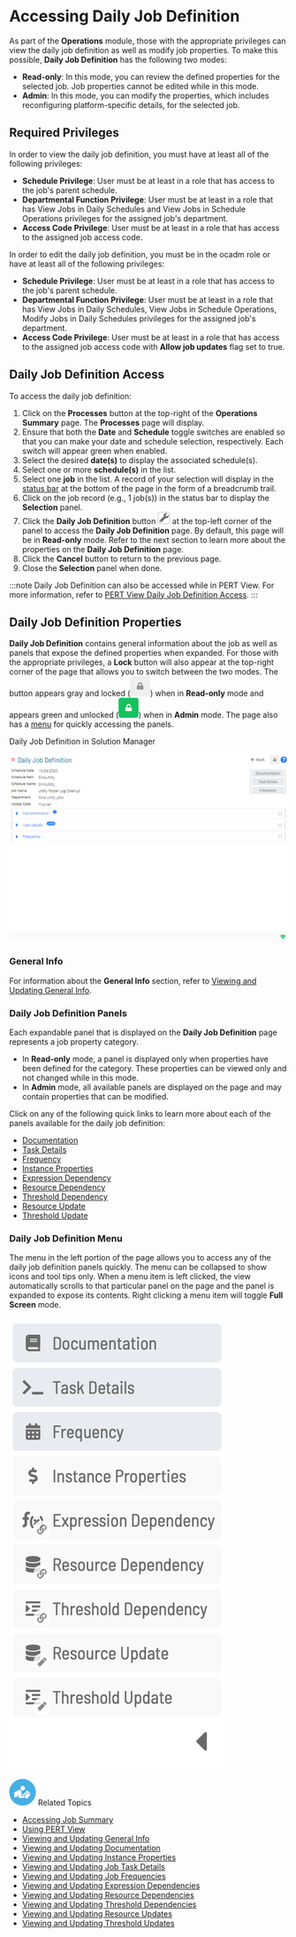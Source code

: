 # Accessing Daily Job Definition

As part of the **Operations** module, those with the appropriate
privileges can view the daily job definition as well as modify job
properties. To make this possible, **Daily Job Definition** has the
following two modes:

- **Read-only**: In this mode, you can review the defined properties
    for the selected job. Job properties cannot be edited while in this
    mode.
- **Admin**: In this mode, you can modify the properties, which
    includes reconfiguring platform-specific details, for the selected
    job.

## Required Privileges

In order to view the daily job definition, you must have at least all of the following privileges:

- **Schedule Privilege**: User must be at least in a role that has
    access to the job's parent schedule.
- **Departmental Function Privilege**: User must be at least in a role
    that has View Jobs in Daily Schedules and View Jobs in Schedule
    Operations privileges for the assigned job's department.
- **Access Code Privilege**: User must be at least in a role that has
    access to the assigned job access code.

In order to edit the daily job definition, you must be in the ocadm role
or have at least all of the following privileges:

- **Schedule Privilege**: User must be at least in a role that has
    access to the job's parent schedule.
- **Departmental Function Privilege**: User must be at least in a role
    that has View Jobs in Daily Schedules, View Jobs in Schedule
    Operations, Modify Jobs in Daily Schedules privileges for the
    assigned job's department.
- **Access Code Privilege**: User must be at least in a role that has
    access to the assigned job access code with **Allow job updates**
    flag set to true.

## Daily Job Definition Access

To access the daily job definition:

1. Click on the **Processes** button at the top-right of the
    **Operations Summary** page. The **Processes** page will display.
2. Ensure that both the **Date** and **Schedule** toggle switches are
    enabled so that you can make your date and schedule selection,
    respectively. Each switch will appear green when enabled.
3. Select the desired **date(s)** to display the associated
    schedule(s).
4. Select one or more **schedule(s)** in the list.
5. Select one **job** in the list. A record of your selection will
    display in the [status bar](SM-UI-Layout.md#Status) at the
    bottom of the page in the form of a breadcrumb trail.
6. Click on the job record (e.g., 1 job(s)) in the status bar to
    display the **Selection** panel.
7. Click the **Daily Job Definition** button ![Daily Job Definition     Button](../../../Resources/Images/SM/Daily-Job-Definition-Button.png "Daily Job Definition Button")
    at the top-left corner of the panel to access the **Daily Job
    Definition** page. By default, this page will be in **Read-only**
    mode. Refer to the next section to learn more about the properties
    on the **Daily Job Definition** page.
8. Click the **Cancel** button to return to the previous page.
9. Close the **Selection** panel when done.

:::note
Daily Job Definition can also be accessed while in PERT View. For more information, refer to [PERT View Daily Job Definition Access](Using-PERT-View.md#PERT10).
:::

## Daily Job Definition Properties

**Daily Job Definition** contains general information about the job as
well as panels that expose the defined properties when expanded. For
those with the appropriate privileges, a **Lock** button will also
appear at the top-right corner of the page that allows you to switch
between the two modes. The button appears gray and locked (![Daily Job Definition Read-only Button](../../../Resources/Images/SM/Daily-Job-Definition-Read-only-Button.png "Daily Job Definition Read-only Button"))
when in **Read-only** mode and appears green and unlocked (![Job Definition Admin Button](../../../Resources/Images/SM/Daily-Job-Definition-Admin-Button.png "Job Definition Admin Button"))
when in **Admin** mode. The page also has a [menu](#Daily3) for quickly
accessing the panels.

Daily Job Definition in Solution Manager

![Daily Job Definition in Solution Manager](../../../Resources/Images/SM/Daily-Job-Definition.png "Daily Job Definition in Solution Manager")

### General Info

For information about the **General Info** section, refer to [Viewing and Updating General Info](Viewing-and-Updating-General-Info.md).

### Daily Job Definition Panels

Each expandable panel that is displayed on the **Daily Job Definition**
page represents a job property category.

- In **Read-only** mode, a panel is displayed only when properties
    have been defined for the category. These properties can be viewed
    only and not changed while in this mode.
- In **Admin** mode, all available panels are displayed on the page
    and may contain properties that can be modified.

Click on any of the following quick links to learn more about each of
the panels available for the daily job definition:

- [Documentation](Viewing-and-Updating-Documentation.md)
- [Task Details](Viewing-and-Updating-Job-Task-Details.md)
- [Frequency](Viewing-and-Updating-Job-Frequencies.md)
- [Instance     Properties](Viewing-and-Updating-Instance-Properties.md)
- [Expression     Dependency](Viewing-and-Updating-Expression-Dependencies.md)
- [Resource     Dependency](Viewing-and-Updating-Resource-Dependencies.md)
- [Threshold     Dependency](Viewing-and-Updating-Threshold-Dependencies.md)
- [Resource Update](Viewing-and-Updating-Resource-Updates.md)
- [Threshold     Update](Viewing-and-Updating-Threshold-Updates.md)

### Daily Job Definition Menu

The menu in the left portion of the page allows you to access any of the
daily job definition panels quickly. The menu can be collapsed to show
icons and tool tips only. When a menu item is left clicked, the view
automatically scrolls to that particular panel on the page and the panel
is expanded to expose its contents. Right clicking a menu item will
toggle **Full Screen** mode.

![Daily Job Definition Menu](../../../Resources/Images/SM/Daily-Job-Definition-Menu.png "Daily Job Definition Menu")

![White "person reading" icon on blue circular background](../../../Resources/Images/moreinfo-icon(48x48).png "More Info icon") Related Topics

- [Accessing Job Summary](Accessing-Job-Summary.md)
- [Using PERT View](Using-PERT-View.md)
- [Viewing and Updating General     Info](Viewing-and-Updating-General-Info.md)
- [Viewing and Updating     Documentation](Viewing-and-Updating-Documentation.md)
- [Viewing and Updating Instance     Properties](Viewing-and-Updating-Instance-Properties.md)
- [Viewing and Updating Job Task     Details](Viewing-and-Updating-Job-Task-Details.md)
- [Viewing and Updating Job     Frequencies](Viewing-and-Updating-Job-Frequencies.md)
- [Viewing and Updating Expression     Dependencies](Viewing-and-Updating-Expression-Dependencies.md)
- [Viewing and Updating Resource     Dependencies](Viewing-and-Updating-Resource-Dependencies.md)
- [Viewing and Updating Threshold     Dependencies](Viewing-and-Updating-Threshold-Dependencies.md)
- [Viewing and Updating Resource     Updates](Viewing-and-Updating-Resource-Updates.md)
- [Viewing and Updating Threshold     Updates](Viewing-and-Updating-Threshold-Updates.md)
